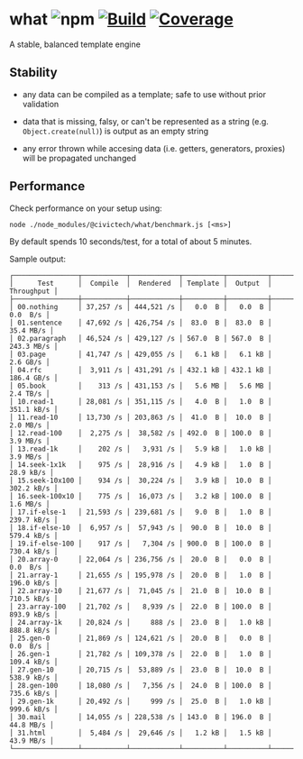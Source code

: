 # what ![npm](https://img.shields.io/npm/v/@civictech/what.svg) [![Build](https://travis-ci.org/civictechro/what.svg?branch=master)](https://travis-ci.org/civictechro/what) [![Coverage](https://coveralls.io/repos/github/civictechro/what/badge.svg)](https://coveralls.io/github/civictechro/what)

A stable, balanced template engine

## Stability

* any data can be compiled as a template; safe to use without prior validation

* data that is missing, falsy, or can't be represented as a string (e.g. `Object.create(null)`) is output as an empty string

* any error thrown while accesing data (i.e. getters, generators, proxies) will be propagated unchanged

## Performance

Check performance on your setup using:

```
node ./node_modules/@civictech/what/benchmark.js [<ms>]
```

By default spends 10 seconds/test, for a total of about 5 minutes.

Sample output:

```
┌────────────────┬───────────┬────────────┬──────────┬──────────┬────────────┐
│      Test      │  Compile  │  Rendered  │ Template │  Output  │ Throughput │
├────────────────┼───────────┼────────────┼──────────┼──────────┼────────────┤
│ 00.nothing     │ 37,257 /s │ 444,521 /s │   0.0  B │   0.0  B │   0.0  B/s │
│ 01.sentence    │ 47,692 /s │ 426,754 /s │  83.0  B │  83.0  B │  35.4 MB/s │
│ 02.paragraph   │ 46,524 /s │ 429,127 /s │ 567.0  B │ 567.0  B │ 243.3 MB/s │
│ 03.page        │ 41,747 /s │ 429,055 /s │   6.1 kB │   6.1 kB │   2.6 GB/s │
│ 04.rfc         │  3,911 /s │ 431,291 /s │ 432.1 kB │ 432.1 kB │ 186.4 GB/s │
│ 05.book        │    313 /s │ 431,153 /s │   5.6 MB │   5.6 MB │   2.4 TB/s │
│ 10.read-1      │ 28,081 /s │ 351,115 /s │   4.0  B │   1.0  B │ 351.1 kB/s │
│ 11.read-10     │ 13,730 /s │ 203,863 /s │  41.0  B │  10.0  B │   2.0 MB/s │
│ 12.read-100    │  2,275 /s │  38,582 /s │ 492.0  B │ 100.0  B │   3.9 MB/s │
│ 13.read-1k     │    202 /s │   3,931 /s │   5.9 kB │   1.0 kB │   3.9 MB/s │
│ 14.seek-1x1k   │    975 /s │  28,916 /s │   4.9 kB │   1.0  B │  28.9 kB/s │
│ 15.seek-10x100 │    934 /s │  30,224 /s │   3.9 kB │  10.0  B │ 302.2 kB/s │
│ 16.seek-100x10 │    775 /s │  16,073 /s │   3.2 kB │ 100.0  B │   1.6 MB/s │
│ 17.if-else-1   │ 21,593 /s │ 239,681 /s │   9.0  B │   1.0  B │ 239.7 kB/s │
│ 18.if-else-10  │  6,957 /s │  57,943 /s │  90.0  B │  10.0  B │ 579.4 kB/s │
│ 19.if-else-100 │    917 /s │   7,304 /s │ 900.0  B │ 100.0  B │ 730.4 kB/s │
│ 20.array-0     │ 22,064 /s │ 236,756 /s │  20.0  B │   0.0  B │   0.0  B/s │
│ 21.array-1     │ 21,655 /s │ 195,978 /s │  20.0  B │   1.0  B │ 196.0 kB/s │
│ 22.array-10    │ 21,677 /s │  71,045 /s │  21.0  B │  10.0  B │ 710.5 kB/s │
│ 23.array-100   │ 21,702 /s │   8,939 /s │  22.0  B │ 100.0  B │ 893.9 kB/s │
│ 24.array-1k    │ 20,824 /s │     888 /s │  23.0  B │   1.0 kB │ 888.8 kB/s │
│ 25.gen-0       │ 21,869 /s │ 124,621 /s │  20.0  B │   0.0  B │   0.0  B/s │
│ 26.gen-1       │ 21,782 /s │ 109,378 /s │  22.0  B │   1.0  B │ 109.4 kB/s │
│ 27.gen-10      │ 20,715 /s │  53,889 /s │  23.0  B │  10.0  B │ 538.9 kB/s │
│ 28.gen-100     │ 18,080 /s │   7,356 /s │  24.0  B │ 100.0  B │ 735.6 kB/s │
│ 29.gen-1k      │ 20,492 /s │     999 /s │  25.0  B │   1.0 kB │ 999.6 kB/s │
│ 30.mail        │ 14,055 /s │ 228,538 /s │ 143.0  B │ 196.0  B │  44.8 MB/s │
│ 31.html        │  5,484 /s │  29,646 /s │   1.2 kB │   1.5 kB │  43.9 MB/s │
└────────────────┴───────────┴────────────┴──────────┴──────────┴────────────┘
```